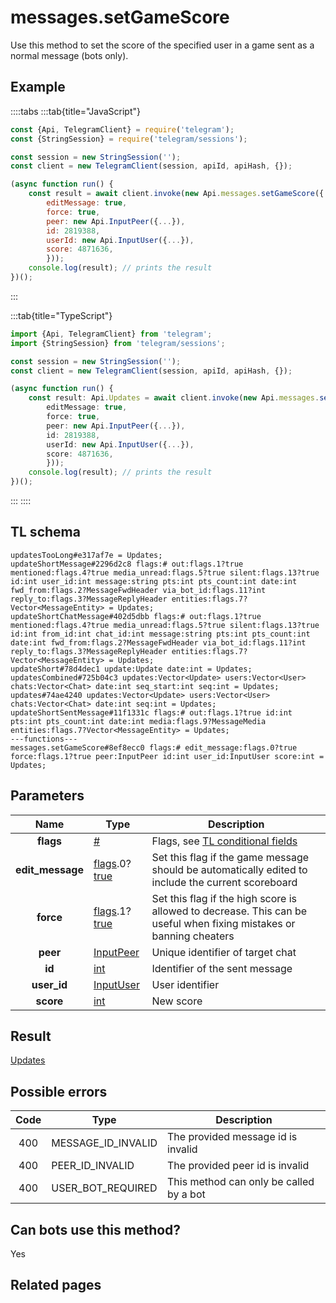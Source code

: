 # messages.setGameScore

Use this method to set the score of the specified user in a game sent as a normal message (bots only).

## Example

::::tabs
:::tab{title="JavaScript"}

```js
const {Api, TelegramClient} = require('telegram');
const {StringSession} = require('telegram/sessions');

const session = new StringSession('');
const client = new TelegramClient(session, apiId, apiHash, {});

(async function run() {
    const result = await client.invoke(new Api.messages.setGameScore({
		editMessage: true,
		force: true,
		peer: new Api.InputPeer({...}),
		id: 2819388,
		userId: new Api.InputUser({...}),
		score: 4871636,
		}));
    console.log(result); // prints the result
})();

```

:::

:::tab{title="TypeScript"}

```ts
import {Api, TelegramClient} from 'telegram';
import {StringSession} from 'telegram/sessions';

const session = new StringSession('');
const client = new TelegramClient(session, apiId, apiHash, {});

(async function run() {
    const result: Api.Updates = await client.invoke(new Api.messages.setGameScore({
		editMessage: true,
		force: true,
		peer: new Api.InputPeer({...}),
		id: 2819388,
		userId: new Api.InputUser({...}),
		score: 4871636,
		}));
    console.log(result); // prints the result
})();

```

:::
::::

## TL schema

```
updatesTooLong#e317af7e = Updates;
updateShortMessage#2296d2c8 flags:# out:flags.1?true mentioned:flags.4?true media_unread:flags.5?true silent:flags.13?true id:int user_id:int message:string pts:int pts_count:int date:int fwd_from:flags.2?MessageFwdHeader via_bot_id:flags.11?int reply_to:flags.3?MessageReplyHeader entities:flags.7?Vector<MessageEntity> = Updates;
updateShortChatMessage#402d5dbb flags:# out:flags.1?true mentioned:flags.4?true media_unread:flags.5?true silent:flags.13?true id:int from_id:int chat_id:int message:string pts:int pts_count:int date:int fwd_from:flags.2?MessageFwdHeader via_bot_id:flags.11?int reply_to:flags.3?MessageReplyHeader entities:flags.7?Vector<MessageEntity> = Updates;
updateShort#78d4dec1 update:Update date:int = Updates;
updatesCombined#725b04c3 updates:Vector<Update> users:Vector<User> chats:Vector<Chat> date:int seq_start:int seq:int = Updates;
updates#74ae4240 updates:Vector<Update> users:Vector<User> chats:Vector<Chat> date:int seq:int = Updates;
updateShortSentMessage#11f1331c flags:# out:flags.1?true id:int pts:int pts_count:int date:int media:flags.9?MessageMedia entities:flags.7?Vector<MessageEntity> = Updates;
---functions---
messages.setGameScore#8ef8ecc0 flags:# edit_message:flags.0?true force:flags.1?true peer:InputPeer id:int user_id:InputUser score:int = Updates;
```

## Parameters

|       Name       | Type                                                                                                                              | Description                                                                                                         |
| :--------------: | --------------------------------------------------------------------------------------------------------------------------------- | ------------------------------------------------------------------------------------------------------------------- |
|    **flags**     | [#](https://core.telegram.org/type/%23)                                                                                           | Flags, see [TL conditional fields](https://core.telegram.org/mtproto/TL-combinators#conditional-fields)             |
| **edit_message** | [flags](https://core.telegram.org/mtproto/TL-combinators#conditional-fields).0?[true](https://core.telegram.org/constructor/true) | Set this flag if the game message should be automatically edited to include the current scoreboard                  |
|    **force**     | [flags](https://core.telegram.org/mtproto/TL-combinators#conditional-fields).1?[true](https://core.telegram.org/constructor/true) | Set this flag if the high score is allowed to decrease. This can be useful when fixing mistakes or banning cheaters |
|     **peer**     | [InputPeer](https://core.telegram.org/type/InputPeer)                                                                             | Unique identifier of target chat                                                                                    |
|      **id**      | [int](https://core.telegram.org/type/int)                                                                                         | Identifier of the sent message                                                                                      |
|   **user_id**    | [InputUser](https://core.telegram.org/type/InputUser)                                                                             | User identifier                                                                                                     |
|    **score**     | [int](https://core.telegram.org/type/int)                                                                                         | New score                                                                                                           |

## Result

[Updates](https://core.telegram.org/type/Updates)

## Possible errors

| Code | Type               | Description                             |
| :--: | ------------------ | --------------------------------------- |
| 400  | MESSAGE_ID_INVALID | The provided message id is invalid      |
| 400  | PEER_ID_INVALID    | The provided peer id is invalid         |
| 400  | USER_BOT_REQUIRED  | This method can only be called by a bot |

## Can bots use this method?

Yes

## Related pages
